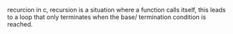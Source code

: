 recurcion in c, recursion is a situation where a function calls itself, this leads to a loop that only terminates when the base/ termination condition is reached.
